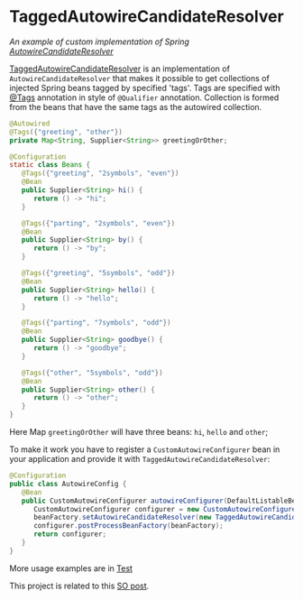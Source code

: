 # TaggedAutowireCandidateResolver 
_An example of custom implementation of Spring [AutowireCandidateResolver][1]_

[TaggedAutowireCandidateResolver][2] is an implementation of `AutowireCandidateResolver` 
that makes it possible to get collections of injected Spring beans 
tagged by specified 'tags'. Tags are specified with [@Tags][3] annotation 
in style of `@Qualifier` annotation. Collection is formed from the beans 
that have the same tags as the autowired collection.

```java
@Autowired
@Tags({"greeting", "other"})
private Map<String, Supplier<String>> greetingOrOther;

@Configuration
static class Beans {
   @Tags({"greeting", "2symbols", "even"})
   @Bean
   public Supplier<String> hi() {
      return () -> "hi";
   }

   @Tags({"parting", "2symbols", "even"})
   @Bean
   public Supplier<String> by() {
      return () -> "by";
   }

   @Tags({"greeting", "5symbols", "odd"})
   @Bean
   public Supplier<String> hello() {
      return () -> "hello";
   }

   @Tags({"parting", "7symbols", "odd"})
   @Bean
   public Supplier<String> goodbye() {
      return () -> "goodbye";
   }

   @Tags({"other", "5symbols", "odd"})
   @Bean
   public Supplier<String> other() {
      return () -> "other";
   }
}
``` 
Here Map `greetingOrOther` will have three beans: `hi`, `hello` and `other`;

To make it work you have to register a `CustomAutowireConfigurer` bean in your application
and provide it with `TaggedAutowireCandidateResolver`:

```java
@Configuration
public class AutowireConfig {
   @Bean
   public CustomAutowireConfigurer autowireConfigurer(DefaultListableBeanFactory beanFactory) {
      CustomAutowireConfigurer configurer = new CustomAutowireConfigurer();
      beanFactory.setAutowireCandidateResolver(new TaggedAutowireCandidateResolver());
      configurer.postProcessBeanFactory(beanFactory);
      return configurer;
   }
}
```

More usage examples are in [Test][4]

This project is related to this [SO post][5].

[1]: https://bit.ly/2Yj8qK0
[2]: src/main/java/io/github/cepr0/resolver/TaggedAutowireCandidateResolver.java
[3]: src/main/java/io/github/cepr0/resolver/Tags.java
[4]: src/test/java/io/github/cepr0/resolver/TaggedAutowireCandidateResolverTest.java
[5]: https://stackoverflow.com/a/57169506
